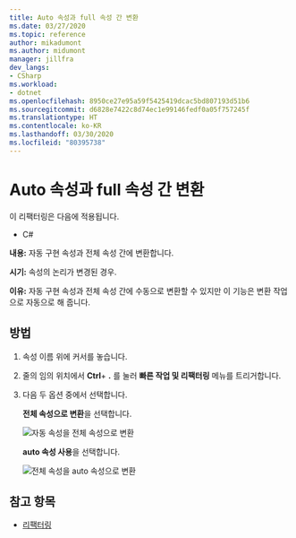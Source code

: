 ```yaml
---
title: Auto 속성과 full 속성 간 변환
ms.date: 03/27/2020
ms.topic: reference
author: mikadumont
ms.author: midumont
manager: jillfra
dev_langs:
- CSharp
ms.workload:
- dotnet
ms.openlocfilehash: 8950ce27e95a59f5425419dcac5bd807193d51b6
ms.sourcegitcommit: d6828e7422c8d74ec1e99146fedf0a05f757245f
ms.translationtype: HT
ms.contentlocale: ko-KR
ms.lasthandoff: 03/30/2020
ms.locfileid: "80395738"
---
```

# <a name="convert-between-auto-property-and-full-property"></a>Auto 속성과 full 속성 간 변환

이 리팩터링은 다음에 적용됩니다.

- C#

**내용:** 자동 구현 속성과 전체 속성 간에 변환합니다.

**시기:** 속성의 논리가 변경된 경우.

**이유:** 자동 구현 속성과 전체 속성 간에 수동으로 변환할 수 있지만 이 기능은 변환 작업으로 자동으로 해 줍니다. 

## <a name="how-to"></a>방법

1. 속성 이름 위에 커서를 놓습니다.
2. 줄의 임의 위치에서 **Ctrl**+ **.** 를 눌러 **빠른 작업 및 리팩터링** 메뉴를 트리거합니다.
3. 다음 두 옵션 중에서 선택합니다. 

    **전체 속성으로 변환**을 선택합니다.

   ![자동 속성을 전체 속성으로 변환](media/convert-auto-property-to-full-property.png) 

    **auto 속성 사용**을 선택합니다. 

    ![전체 속성을 auto 속성으로 변환](media/convert-full-property-to-auto-property.png) 

## <a name="see-also"></a>참고 항목

- [리팩터링](../refactoring-in-visual-studio.md)
